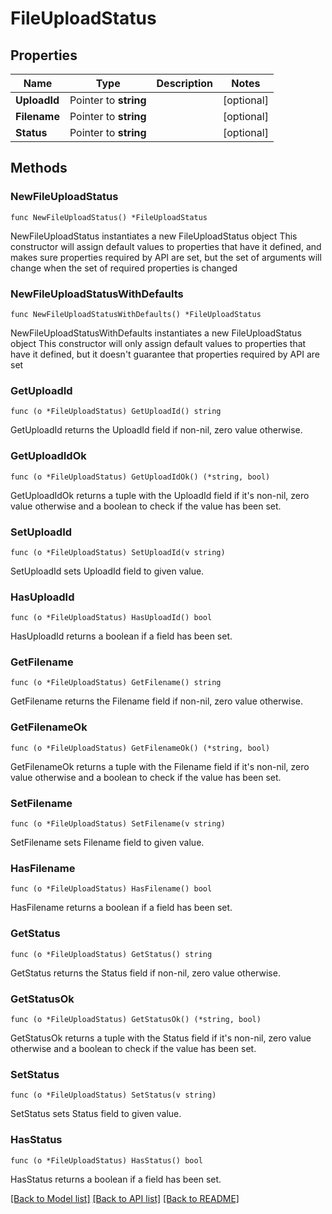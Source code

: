 # FileUploadStatus

## Properties

Name | Type | Description | Notes
------------ | ------------- | ------------- | -------------
**UploadId** | Pointer to **string** |  | [optional] 
**Filename** | Pointer to **string** |  | [optional] 
**Status** | Pointer to **string** |  | [optional] 

## Methods

### NewFileUploadStatus

`func NewFileUploadStatus() *FileUploadStatus`

NewFileUploadStatus instantiates a new FileUploadStatus object
This constructor will assign default values to properties that have it defined,
and makes sure properties required by API are set, but the set of arguments
will change when the set of required properties is changed

### NewFileUploadStatusWithDefaults

`func NewFileUploadStatusWithDefaults() *FileUploadStatus`

NewFileUploadStatusWithDefaults instantiates a new FileUploadStatus object
This constructor will only assign default values to properties that have it defined,
but it doesn't guarantee that properties required by API are set

### GetUploadId

`func (o *FileUploadStatus) GetUploadId() string`

GetUploadId returns the UploadId field if non-nil, zero value otherwise.

### GetUploadIdOk

`func (o *FileUploadStatus) GetUploadIdOk() (*string, bool)`

GetUploadIdOk returns a tuple with the UploadId field if it's non-nil, zero value otherwise
and a boolean to check if the value has been set.

### SetUploadId

`func (o *FileUploadStatus) SetUploadId(v string)`

SetUploadId sets UploadId field to given value.

### HasUploadId

`func (o *FileUploadStatus) HasUploadId() bool`

HasUploadId returns a boolean if a field has been set.

### GetFilename

`func (o *FileUploadStatus) GetFilename() string`

GetFilename returns the Filename field if non-nil, zero value otherwise.

### GetFilenameOk

`func (o *FileUploadStatus) GetFilenameOk() (*string, bool)`

GetFilenameOk returns a tuple with the Filename field if it's non-nil, zero value otherwise
and a boolean to check if the value has been set.

### SetFilename

`func (o *FileUploadStatus) SetFilename(v string)`

SetFilename sets Filename field to given value.

### HasFilename

`func (o *FileUploadStatus) HasFilename() bool`

HasFilename returns a boolean if a field has been set.

### GetStatus

`func (o *FileUploadStatus) GetStatus() string`

GetStatus returns the Status field if non-nil, zero value otherwise.

### GetStatusOk

`func (o *FileUploadStatus) GetStatusOk() (*string, bool)`

GetStatusOk returns a tuple with the Status field if it's non-nil, zero value otherwise
and a boolean to check if the value has been set.

### SetStatus

`func (o *FileUploadStatus) SetStatus(v string)`

SetStatus sets Status field to given value.

### HasStatus

`func (o *FileUploadStatus) HasStatus() bool`

HasStatus returns a boolean if a field has been set.


[[Back to Model list]](../README.md#documentation-for-models) [[Back to API list]](../README.md#documentation-for-api-endpoints) [[Back to README]](../README.md)


